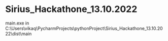 # Sirius_Hackathone_13.10.2022
main.exe in C:\Users\vikaq\PycharmProjects\pythonProject\Sirius_Hackathone_13.10.2022\dist\main
